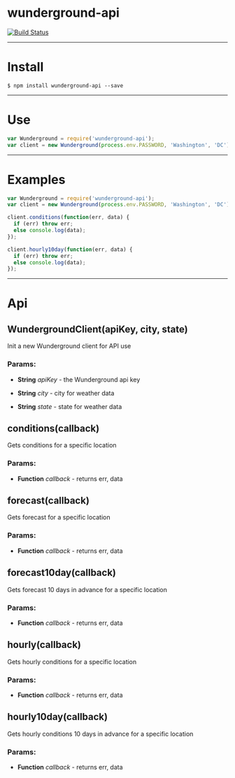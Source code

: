 # wunderground-api

[![Build Status](https://travis-ci.org/jacksongeller/wunderground-api.svg)](https://travis-ci.org/jacksongeller/wunderground-api)

---

# Install
`$ npm install wunderground-api --save`

---

# Use

```js
var Wunderground = require('wunderground-api');
var client = new Wunderground(process.env.PASSWORD, 'Washington', 'DC');
```

---

# Examples

```js
var Wunderground = require('wunderground-api');
var client = new Wunderground(process.env.PASSWORD, 'Washington', 'DC');

client.conditions(function(err, data) {
  if (err) throw err;
  else console.log(data);
});

client.hourly10day(function(err, data) {
  if (err) throw err;
  else console.log(data);
});
```

---

# Api

## WundergroundClient(apiKey, city, state)
Init a new Wunderground client for API use

### Params:

* **String** *apiKey* - the Wunderground api key

* **String** *city* - city for weather data

* **String** *state* - state for weather data

## conditions(callback)

Gets conditions for a specific location

### Params: 

* **Function** *callback* - returns err, data

## forecast(callback)

Gets forecast for a specific location

### Params: 

* **Function** *callback* - returns err, data

## forecast10day(callback)

Gets forecast 10 days in advance for a specific location

### Params: 

* **Function** *callback* - returns err, data

## hourly(callback)

Gets hourly conditions for a specific location

### Params: 

* **Function** *callback* - returns err, data

## hourly10day(callback)

Gets hourly conditions 10 days in advance for a specific location

### Params: 

* **Function** *callback* - returns err, data